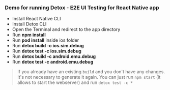 ### Demo for running Detox - E2E UI Testing for React Native app

- Install React Native CLI
- Install Detox CLI
- Open the Terminal and redirect to the app directory
- Run **npm install**
- Run **pod install** inside ios folder
- Run **detox build -c ios.sim.debug**
- Run **detox test -c ios.sim.debug**
- Run **detox build -c android.emu.debug**
- Run **detox test -c android.emu.debug**

> If you already have an existing `build` and you don't have any changes. It's not necessary to generate it again. You can just run `npm start` (it allows to start the webserver) and run `detox test -c *`
